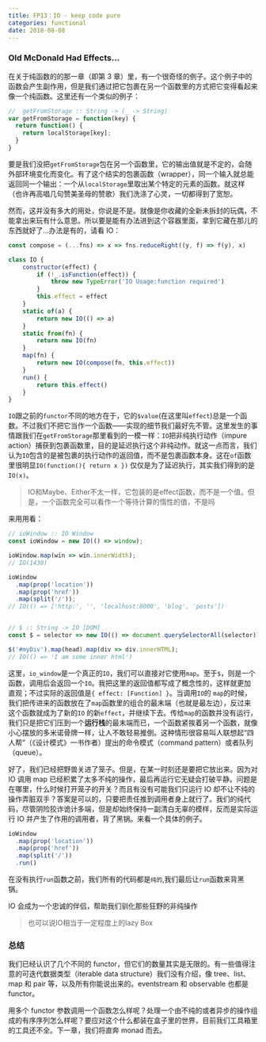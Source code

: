 ```yaml
---
title: FP13：IO - keep code pure
categories: functional
date: 2018-08-08
---
```

### Old McDonald Had Effects...
在关于纯函数的的那一章（即第 3 章）里，有一个很奇怪的例子。这个例子中的函数会产生副作用，但是我们通过把它包裹在另一个函数里的方式把它变得看起来像一个纯函数。这里还有一个类似的例子：
``` js
//  getFromStorage :: String -> (_ -> String)
var getFromStorage = function(key) {
  return function() {
    return localStorage[key];
  }
}
```
要是我们没把`getFromStorage`包在另一个函数里，它的输出值就是不定的，会随外部环境变化而变化。有了这个结实的包裹函数（wrapper），同一个输入就总能返回同一个输出：一个从`localStorage`里取出某个特定的元素的函数。就这样（也许再高唱几句赞美圣母的赞歌）我们洗涤了心灵，一切都得到了宽恕。

然而，这并没有多大的用处，你说是不是。就像是你收藏的全新未拆封的玩偶，不能拿出来玩有什么意思。所以要是能有办法进到这个容器里面，拿到它藏在那儿的东西就好了...办法是有的，请看 IO：
``` js
const compose = (...fns) => x => fns.reduceRight((y, f) => f(y), x)

class IO {
    constructor(effect) {
        if (!_.isFunction(effect)) {
            throw new TypeError('IO Usage:function required')
        }
        this.effect = effect
    }
    static of(a) {
        return new IO(() => a)
    }
    static from(fn) {
        return new IO(fn)
    }
    map(fn) {
        return new IO(compose(fn, this.effect))
    }
    run() {
        return this.effect()
    }
}
```
`IO`跟之前的`functor`不同的地方在于，它的`$value`(在这里叫`effect`)总是一个函数。不过我们不把它当作一个函数——实现的细节我们最好先不管。这里发生的事情跟我们在`getFromStorage`那里看到的一模一样：`IO`把非纯执行动作（impure action）捕获到包裹函数里，目的是延迟执行这个非纯动作。就这一点而言，我们认为`IO`包含的是被包裹的执行动作的返回值，而不是包裹函数本身。这在`of`函数里很明显`IO(function(){ return x })` 仅仅是为了延迟执行，其实我们得到的是`IO(x)`。

> IO和Maybe、Either不太一样，它包装的是effect函数，而不是一个值。但是，一个函数完全可以看作一个等待计算的惰性的值，不是吗

来用用看：
``` js
// ioWindow :: IO Window
const ioWindow = new IO(() => window);

ioWindow.map(win => win.innerWidth);
// IO(1430)

ioWindow
  .map(prop('location'))
  .map(prop('href'))
  .map(split('/'));
// IO(() => ['http:', '', 'localhost:8000', 'blog', 'posts'])


// $ :: String -> IO [DOM]
const $ = selector => new IO(() => document.querySelectorAll(selector));

$('#myDiv').map(head).map(div => div.innerHTML);
// IO(() => 'I am some inner html')
```
这里，`io_window`是一个真正的`IO`，我们可以直接对它使用`map`。至于`$`，则是一个函数，调用后会返回一个`IO`。我把这里的返回值都写成了概念性的，这样就更加直观；不过实际的返回值是`{ effect: [Function] }`。当调用`IO`的 `map`的时候，我们把传进来的函数放在了`map`函数里的组合的最末端（也就是最左边），反过来这个函数就成为了新的`IO` 的新`effect`，并继续下去。传给`map`的函数并没有运行，我们只是把它们压到一个**运行栈**的最末端而已，一个函数紧挨着另一个函数，就像小心摆放的多米诺骨牌一样，让人不敢轻易推倒。这种情形很容易叫人联想起“四人帮”（《设计模式》一书作者）提出的命令模式（command pattern）或者队列（queue）。

好了，我们已经把野兽关进了笼子。但是，在某一时刻还是要把它放出来。因为对 IO 调用 map 已经积累了太多不纯的操作，最后再运行它无疑会打破平静。问题是在哪里，什么时候打开笼子的开关？而且有没有可能我们只运行 IO 却不让不纯的操作弄脏双手？答案是可以的，只要把责任推到调用者身上就行了。我们的纯代码，尽管阴险狡诈诡计多端，但是却始终保持一副清白无辜的模样，反而是实际运行 IO 并产生了作用的调用者，背了黑锅。来看一个具体的例子。

``` js
ioWindow
  .map(prop('location'))
  .map(prop('href'))
  .map(split('/'))
  .run()
```
在没有执行`run`函数之前，我们所有的代码都是`纯的`,我们最后让`run`函数来背黑锅。

IO 会成为一个忠诚的伴侣，帮助我们驯化那些狂野的非纯操作

>也可以说IO相当于一定程度上的lazy Box

### 总结
我们已经认识了几个不同的 functor，但它们的数量其实是无限的。有一些值得注意的可迭代数据类型（iterable data structure）我们没有介绍，像 tree、list、map 和 pair 等，以及所有你能说出来的。eventstream 和 observable 也都是 functor。

用多个 functor 参数调用一个函数怎么样呢？处理一个由不纯的或者异步的操作组成的有序序列怎么样呢？要应对这个什么都装在盒子里的世界，目前我们工具箱里的工具还不全。下一章，我们将直奔 monad 而去。